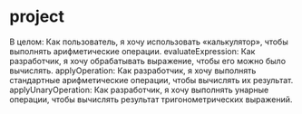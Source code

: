 # project
В целом: Как пользователь, я хочу использовать «калькулятор», чтобы выполнять арифметические операции.
evaluateExpression: Как разработчик, я хочу обрабатывать выражение, чтобы его можно было вычислять.
applyOperation: Как разработчик, я хочу выполнять стандартные арифметические операции, чтобы вычислять их результат.
applyUnaryOperation: Как разработчик, я хочу выполнять унарные операции, чтобы вычислять результат тригонометрических выражений.
